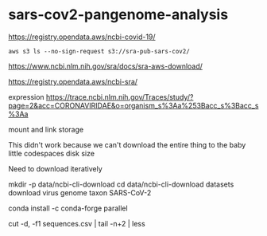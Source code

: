 # sars-cov2-pangenome-analysis


https://registry.opendata.aws/ncbi-covid-19/

`aws s3 ls --no-sign-request s3://sra-pub-sars-cov2/`

https://www.ncbi.nlm.nih.gov/sra/docs/sra-aws-download/

https://registry.opendata.aws/ncbi-sra/

expression
https://trace.ncbi.nlm.nih.gov/Traces/study/?page=2&acc=CORONAVIRIDAE&o=organism_s%3Aa%253Bacc_s%3Bacc_s%3Aa


mount and link storage

This didn't work because we can't download the entire thing to the baby little codespaces disk size

Need to download iteratively

mkdir -p data/ncbi-cli-download
cd data/ncbi-cli-download
datasets download virus genome taxon SARS-CoV-2

conda install -c conda-forge parallel

cut -d, -f1 sequences.csv | tail -n+2 | less